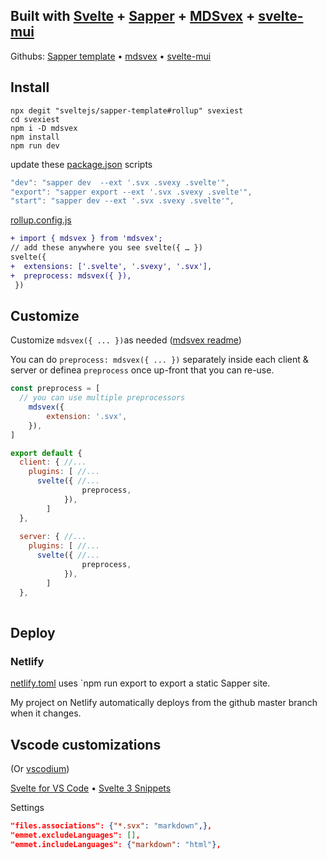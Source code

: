 ## Built with [Svelte](https://svelte.dev) + [Sapper](https://sapper.svelte.dev) + [MDSvex](https://mdsvex.pngwn.io/) + [svelte-mui](https://svelte-mui.ibbf.ru/)

Githubs: [Sapper template](https://github.com/sveltejs/sapper-template) • [mdsvex](https://github.com/pngwn/MDsveX) • [svelte-mui](https://github.com/vikignt/svelte-mui)

## Install

```
npx degit "sveltejs/sapper-template#rollup" svexiest
cd svexiest
npm i -D mdsvex
npm install
npm run dev
```

update these [package.json](./package.json) scripts

```javascript
"dev": "sapper dev  --ext '.svx .svexy .svelte'",
"export": "sapper export --ext '.svx .svexy .svelte'",
"start": "sapper dev --ext '.svx .svexy .svelte'",
```

[rollup.config.js](./rollup.config.js)

```diff
+ import { mdsvex } from 'mdsvex';
// add these anywhere you see svelte({ … })
svelte({
+  extensions: ['.svelte', '.svexy', '.svx'],
+  preprocess: mdsvex({ }),
 })
```

## Customize

Customize  `mdsvex({ ... })`as needed ([mdsvex readme](https://github.com/pngwn/MDsveX/blob/master/README.md))

You can do  `preprocess: mdsvex({ ... })` separately inside each client & server or definea  `preprocess` once up-front that you can re-use.

```javascript
const preprocess = [
  // you can use multiple preprocessors
	mdsvex({
		extension: '.svx',
	}),
]

export default {
  client: { //...
    plugins: [ //...
      svelte({ //...
				preprocess,
			}),
    	]
  },
  
  server: { //...
    plugins: [ //...
      svelte({ //...
				preprocess,
			}),
    	]
  },
    
```

## Deploy

### Netlify

[netlify.toml](./netlify.toml) uses  `npm run export to export a static Sapper site.

My project on Netlify automatically deploys from the github master branch when it changes.

## Vscode customizations

(Or [vscodium](https://vscodium.com))

[Svelte for VS Code](https://marketplace.visualstudio.com/items?itemName=JamesBirtles.svelte-vscode) • [Svelte 3 Snippets](https://marketplace.visualstudio.com/items?itemName=JamesBirtles.svelte-vscode)

Settings

```json
"files.associations": {"*.svx": "markdown",},
"emmet.excludeLanguages": [],
"emmet.includeLanguages": {"markdown": "html"},
```